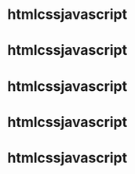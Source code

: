 # htmlcssjavascript
# htmlcssjavascript
# htmlcssjavascript
# htmlcssjavascript
# htmlcssjavascript
